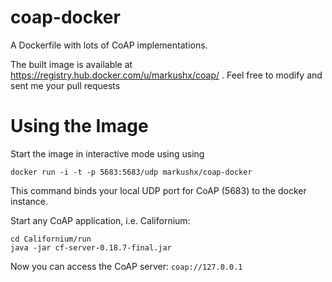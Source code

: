 coap-docker
===========

A Dockerfile with lots of CoAP implementations.

The built image is available at https://registry.hub.docker.com/u/markushx/coap/ . Feel free to modify and sent me your pull requests

Using the Image
===============

Start the image in interactive mode using using

`docker run -i -t -p 5683:5683/udp markushx/coap-docker`

This command binds your local UDP port for CoAP (5683)  to the docker instance.

Start any CoAP application, i.e. Californium:

    cd Californium/run
    java -jar cf-server-0.18.7-final.jar

Now you can access the CoAP server: `coap://127.0.0.1`


